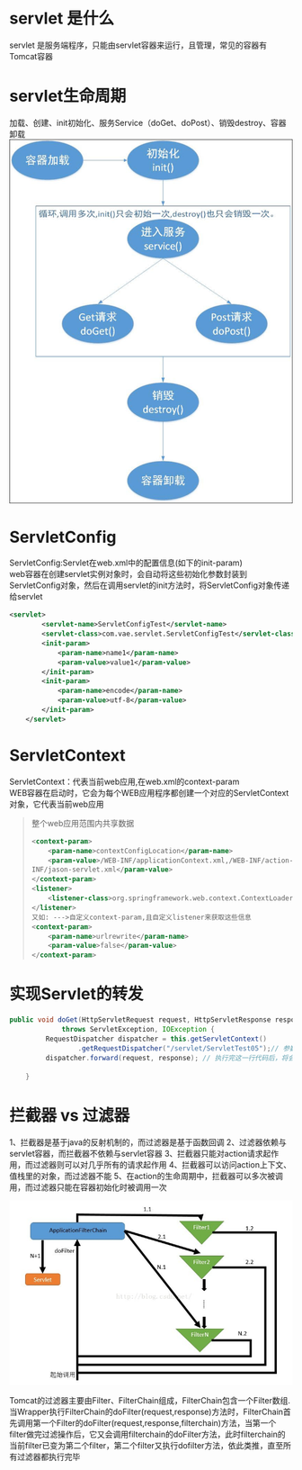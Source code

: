 # servlet 是什么

servlet 是服务端程序，只能由servlet容器来运行，且管理，常见的容器有Tomcat容器

# servlet生命周期

加载、创建、init初始化、服务Service（doGet、doPost）、销毁destroy、容器卸载  
![](/assets/xwuusnjs.aao.jpg)

# ServletConfig

ServletConfig:Servlet在web.xml中的配置信息\(如下的init-param\)  
web容器在创建servlet实例对象时，会自动将这些初始化参数封装到ServletConfig对象，然后在调用servlet的init方法时，将ServletConfig对象传递给servlet

```xml
<servlet>
        <servlet-name>ServletConfigTest</servlet-name>
        <servlet-class>com.vae.servlet.ServletConfigTest</servlet-class>
        <init-param>
            <param-name>name1</param-name>
            <param-value>value1</param-value>
        </init-param>
        <init-param>
            <param-name>encode</param-name>
            <param-value>utf-8</param-value>
        </init-param>
    </servlet>
```

# ServletContext

ServletContext：代表当前web应用,在web.xml的context-param  
WEB容器在启动时，它会为每个WEB应用程序都创建一个对应的ServletContext对象，它代表当前web应用

> 整个web应用范围内共享数据
>
> ```xml
> <context-param>
>     <param-name>contextConfigLocation</param-name>
>     <param-value>/WEB-INF/applicationContext.xml,/WEB-INF/action-servlet.xml,/WEB-
> INF/jason-servlet.xml</param-value>
> </context-param>
> <listener>
>     <listener-class>org.springframework.web.context.ContextLoaderListener</listener-class>
> </listener>
> 又如: --->自定义context-param,且自定义listener来获取这些信息
> <context-param>
>     <param-name>urlrewrite</param-name>
>     <param-value>false</param-value>
> </context-param>
> ```

# 实现Servlet的转发

```java
public void doGet(HttpServletRequest request, HttpServletResponse response)
             throws ServletException, IOException {
         RequestDispatcher dispatcher = this.getServletContext()
                 .getRequestDispatcher("/servlet/ServletTest05");// 参数中写虚拟路径
         dispatcher.forward(request, response); // 执行完这一行代码后，将会跳到ServletTest05中去执行。

    }
```

# 拦截器 vs 过滤器
1、拦截器是基于java的反射机制的，而过滤器是基于函数回调 
2、过滤器依赖与servlet容器，而拦截器不依赖与servlet容器 
3、拦截器只能对action请求起作用，而过滤器则可以对几乎所有的请求起作用 
4、拦截器可以访问action上下文、值栈里的对象，而过滤器不能 
5、在action的生命周期中，拦截器可以多次被调用，而过滤器只能在容器初始化时被调用一次 


![](/assets/20180411154043618)

Tomcat的过滤器主要由Filter、FilterChain组成，FilterChain包含一个Filter数组.当Wrapper执行FilterChain的doFilter(request,response)方法时，FilterChain首先调用第一个Filter的doFilter(request,response,filterchain)方法，当第一个filter做完过滤操作后，它又会调用filterchain的doFilter方法，此时filterchain的当前filter已变为第二个filter，第二个filter又执行dofilter方法，依此类推，直至所有过滤器都执行完毕 
